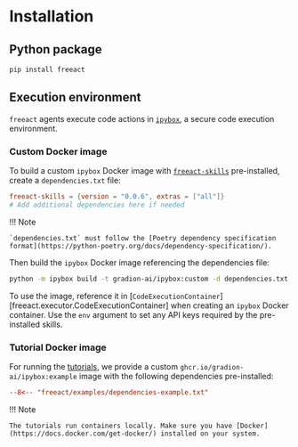 # Installation

## Python package

```bash
pip install freeact
```

## Execution environment

`freeact` agents execute code actions in [`ipybox`](https://gradion-ai.github.io/ipybox/), a secure code execution environment.

### Custom Docker image

To build a custom `ipybox` Docker image with [`freeact-skills`](https://gradion-ai.github.io/freeact-skills/) pre-installed, create a `dependencies.txt` file:

```toml title="dependencies.txt"
freeact-skills = {version = "0.0.6", extras = ["all"]}
# Add additional dependencies here if needed
```

!!! Note 

    `dependencies.txt` must follow the [Poetry dependency specification format](https://python-poetry.org/docs/dependency-specification/).

Then build the `ipybox` Docker image referencing the dependencies file:

```bash
python -m ipybox build -t gradion-ai/ipybox:custom -d dependencies.txt
```

To use the image, reference it in [`CodeExecutionContainer`][freeact.executor.CodeExecutionContainer] when creating an `ipybox` Docker container. Use the `env` argument to set any API keys required by the pre-installed skills. 


### Tutorial Docker image

For running the [tutorials](index.md#tutorials), we provide a custom `ghcr.io/gradion-ai/ipybox:example` image with the following dependencies pre-installed:

```toml title="dependencies.txt"
--8<-- "freeact/examples/dependencies-example.txt"
```

!!! Note

    The tutorials run containers locally. Make sure you have [Docker](https://docs.docker.com/get-docker/) installed on your system.
